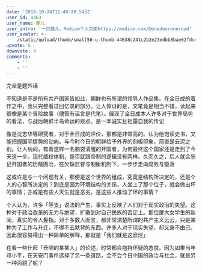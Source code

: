 ```yaml
---
date: '2018-10-24T11:48:20.543Z'
user_id: 4463
user_name: 鹿ㄦ
user_intro: '一只鹿ㄦ。Medium个人页面https://medium.com/@onedeeroneroad'
user_avatar: >-
    /static/upload/thumb/small50-u-thumb-44638c241c2b2e23edbb8bae62fdc49b3bf5cc34deb5.png
upvote: 6
downvote: 0
comments:
    - ''
    - ''
---
```


完全是题外话

不知道是不是所有共产国家皆如此，朝鲜也有所谓的领导人作品集。在金日成的着作之中，我只完整看过回忆录的部分。让人惊讶的是，文笔竟是相当不错，读起来很像是某个冒险故事（儘管有谣言是代笔）。展现了金日成本人许多对于世界局势的看法，与战后朝鲜半岛命运的观点。是一本诚实且袒露自我的传记 

像是沈志华等研究者，对于金日成的评价，那都是非常高的。认为他饱读史书，又能把握国际情势的动向。与今时今日的朝鲜给予外界的刻板印象，简直是云泥之别。让人纳闷，有着这样一名脑袋清醒的开国者，为何最终这个国家还是走到了今天这一步。现代威权体制，是否就跟帝制的逻辑没有两样。久而久之，后人就会忘记开国者的历精图治，在欠缺监督与制衡机制下，一步步走向腐败与堕落

这或许是与一个问题有关，那便是这个世界的组成，究竟是结构所决定的，还是个人的心智所决定的？到底是因为环境结构的关係，人坐上了那个位子，就会做出坏的事情；亦或是有些人天生就是恶劣，是这些人推动了坏的事情？

个人认为，许多「辱支」说法的产生，事实上反映了人们对于现实政治的失望。这种对于政治改革的无力与绝望，扩散到对自己民族的否定上。那位厦大女学生的新闻，真实的令人髮指。对于多数人而言，都非常清楚所谓的共产主义云云，只是某种为了工作与升迁，不得不去默背的东西。许多人对于现实失望，却又身不由己。因此很容易得出一种简单的解释，那就是「我们就是这麽烂」

在看一些什麽「丑陋的某某人」的论述，时常都会抱持怀疑的态度。因为如果当年邓小平，在天安门事件选择了另一条道路，会不会今日中国的政治与社会，就是另一种面貌了呢？
